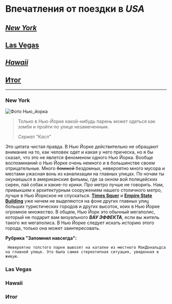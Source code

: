 # Впечатления от поездки в _**USA**_ 

## [*New York*](#new-york-1)

## [**Las Vegas**](#las-vegas-1)

## [***Hawaii***](#hawaii-1)

## [Итог](#d0b8d182d0bed0b3-1)
---

### **New York**

![Фото Нью_йорка](newyork.jpg)


>Только в Нью-Йорке какой-нибудь парень может одеться как зомби и пройти по улице незамеченным.
>
>*Сериал "Касл"*

Это цитата чистая правда. В Нью Йорке действительно не обращают внимание на то, как человек одет и какая у него прическа, но я бы сказал, что это не явлется феноменом одного Нью Йорка.
Вообще воспоминаний о Нью Йорке очень немного и в большинстве своем отрицательные.
Много ~~бомжей~~ бездомных, невероятно много мусора и местами ужасная вонь из канализации на главных улицах. По ночам ты окунаешься в американские фильмы, где за окном вой полицейских сирен, лай собак и какие-то крики. Про метро лучше не говорить. Нам, привыкшем к архитектурным сооружениям нашего столичного метро, лучше в Нью Йоркское не спускаться. [**Times Squer**](https://www.timessquarenyc.org/) и [**Empire State Building**](https://www.esbnyc.com/) уже ничем не выделяются на фоне других главных улиц больших туристических городов и других высоток, коих в Нью Йорке огромное множество. В общем, Нью Йорк это обычный мегаполис, который не подарит вам визуального _**ВАУ ЭФФЕКТА**_,  если вы житель такого же мегаполиса. В Нью Йорке следует искать историю этого города, только она может заинтересовать.

**Рубрика "Запомнил навсегда":**
```
 Невероятно толстого парня вывозят на каталке из местного МакДональдса на главной улице. Это была самая стереотипная ситуация, увиденная в живую.
 ```


### **Las Vegas**

### **Hawaii**

### **Итог**
